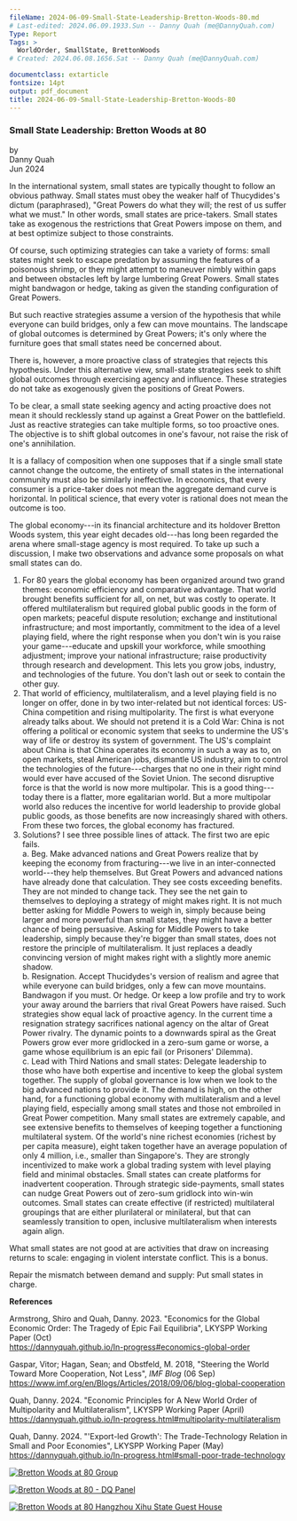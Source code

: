```yaml
---
fileName: 2024-06-09-Small-State-Leadership-Bretton-Woods-80.md
# Last-edited: 2024.06.09.1933.Sun -- Danny Quah (me@DannyQuah.com)
Type: Report
Tags: >
  WorldOrder, SmallState, BrettonWoods
# Created: 2024.06.08.1656.Sat -- Danny Quah (me@DannyQuah.com)

documentclass: extarticle
fontsize: 14pt
output: pdf_document
title: 2024-06-09-Small-State-Leadership-Bretton-Woods-80
---
```

### Small State Leadership:  Bretton Woods at 80  

by  
Danny Quah  
Jun 2024  

In the international system, small states are typically thought to follow an obvious pathway.  Small states must obey the weaker half of Thucydides's dictum (paraphrased), "Great Powers do what they will; the rest of us suffer what we must."  In other words, small states are price-takers.  Small states take as exogenous the restrictions that Great Powers impose on them, and at best optimize subject to those constraints.  

Of course, such optimizing strategies can take a variety of forms:  small states might seek to escape predation by assuming the features of a poisonous shrimp, or they might attempt to maneuver nimbly within gaps and between obstacles left by large lumbering Great Powers.  Small states might bandwagon or hedge, taking as given the standing configuration of Great Powers.  

But such reactive strategies assume a version of the hypothesis that while everyone can build bridges, only a few can move mountains.  The landscape of global outcomes is determined by Great Powers; it's only where the furniture goes that small states need be concerned about.  

There is, however, a more proactive class of strategies that rejects this hypothesis.  Under this alternative view, small-state strategies seek to shift global outcomes through exercising agency and influence.  These strategies do not take as exogenously given the positions of Great Powers.  

To be clear, a small state seeking agency and acting proactive does not mean it should recklessly stand up against a Great Power on the battlefield.  Just as reactive strategies can take multiple forms, so too proactive ones.  The objective is to shift global outcomes in one's favour, not raise the risk of one's annihilation.  

It is a fallacy of composition when one supposes that if a single small state cannot change the outcome, the entirety of small states in the international community must also be similarly ineffective.  In economics, that every consumer is a price-taker does not mean the aggregate demand curve is horizontal.  In political science, that every voter is rational does not mean the outcome is too.  

The global economy---in its financial architecture and its holdover Bretton Woods system, this year eight decades old---has long been regarded the arena where small-stage agency is most required.  To take up such a discussion, I make two observations and advance some proposals on what small states can do.  

1.  For 80 years the global economy has been organized around two grand themes: economic efficiency and comparative advantage.  That world brought benefits sufficient for all, on net, but was costly to operate. It offered multilateralism but required global public goods in the form of open markets; peaceful dispute resolution; exchange and institutional infrastructure; and most importantly, commitment to the idea of a level playing field, where the right response when you don't win is you raise your game---educate and upskill your workforce, while smoothing adjustment; improve your national infrastructure; raise productivity through research and development.  This lets you grow jobs, industry, and technologies of the future.  You don't lash out or seek to contain the other guy.  
2.  That world of efficiency, multilateralism, and a level playing field is no longer on offer, done in by two inter-related but not identical forces: US-China competition and rising multipolarity.  The first is what everyone already talks about.  We should not pretend it is a Cold War: China is not offering a political or economic system that seeks to undermine the US's way of life or destroy its system of government.  The US's complaint about China is that China operates its economy in such a way as to, on open markets, steal American jobs, dismantle US industry, aim to control the technologies of the future---charges that no one in their right mind would ever have accused of the Soviet Union.  The second disruptive force is that the world is now more multipolar.  This is a good thing---today there is a flatter, more egalitarian world.  But a more multipolar world also reduces the incentive for world leadership to provide global public goods, as those benefits are now increasingly shared with others.  From these two forces, the global economy has fractured.  
3.  Solutions?  I see three possible lines of attack.  The first two are epic fails.  
  a.  Beg.  Make advanced nations and Great Powers realize that by keeping the economy from fracturing---we live in an inter-connected world---they help themselves.  But Great Powers and advanced nations have already done that calculation.  They see costs exceeding benefits. They are not minded to change tack.  They see the net gain to themselves to deploying a strategy of might makes right.  It is not much better asking for Middle Powers to weigh in, simply because being larger and more powerful than small states, they might have a better chance of being persuasive.  Asking for Middle Powers to take leadership, simply because they're bigger than small states, does not restore the principle of multilateralism.  It just replaces a deadly convincing version of might makes right with a slightly more anemic shadow.   
  b.  Resignation.  Accept Thucidydes's version of realism and agree that while everyone can build bridges, only a few can move mountains.  Bandwagon if you must. Or hedge.  Or keep a low profile and try to work your away around the barriers that rival Great Powers have raised.  Such strategies show equal lack of proactive agency.  In the current time a resignation strategy sacrifices national agency on the altar of Great Power rivalry.  The dynamic points to a downwards spiral as the Great Powers grow ever more gridlocked in a zero-sum game or worse, a game whose equilibrium is an epic fail (or Prisoners' Dilemma).  
  c.  Lead with Third Nations and small states:  Delegate leadership to those who have both expertise and incentive to keep the global system together.  The supply of global governance is low when we look to the big advanced nations to provide it.  The demand is high, on the other hand, for a functioning global economy with multilateralism and a level playing field, especially among small states and those not embroiled in Great Power competition.  Many small states are extremely capable, and see extensive benefits to themselves of keeping together a functioning multilateral system.  Of the world's nine richest economies (richest by per capita measure), eight taken together have an average population of only 4 million, i.e., smaller than Singapore's.  They are strongly incentivized to make work a global trading system with level playing field and minimal obstacles.  Small states can create platforms for inadvertent cooperation.  Through strategic side-payments, small states can nudge Great Powers out of zero-sum gridlock into win-win outcomes.  Small states can create effective (if restricted) multilateral groupings that are either plurilateral or minilateral, but that can seamlessly transition to open, inclusive multilateralism when interests again align.  

What small states are not good at are activities that draw on increasing returns to scale:  engaging in violent interstate conflict.  This is a bonus.  

Repair the mismatch between demand and supply:  Put small states in charge.  


**References**  

Armstrong, Shiro and Quah, Danny. 2023. "Economics for the Global Economic Order: The Tragedy of Epic Fail Equilibria", LKYSPP Working Paper (Oct)  
https://dannyquah.github.io/In-progress#economics-global-order  

Gaspar, Vitor; Hagan, Sean; and Obstfeld, M. 2018, "Steering the World Toward More Cooperation, Not Less", *IMF Blog* (06 Sep) https://www.imf.org/en/Blogs/Articles/2018/09/06/blog-global-cooperation  

Quah, Danny.  2024.  "Economic Principles for A New World Order of Multipolarity and Multilateralism", LKYSPP Working Paper (April) 
https://dannyquah.github.io/In-progress.html#multipolarity-multilateralism  

Quah, Danny.  2024.  "'Export-led Growth':  The Trade-Technology Relation in Small and Poor Economies", LKYSPP Working Paper (May)  
https://dannyquah.github.io/In-progress.html#small-poor-trade-technology


[<img src="https://DannyQuah.github.io/Storage/2024.05.27.0900.Mon-BW80-group-official.jpg" alt="Bretton Woods at 80 Group"/>](https://DannyQuah.github.io/Storage/2024.05.27.0900.Mon-BW80-group-official.jpg)

[<img src="https://DannyQuah.github.io/Storage/2024.05.27.1230.Tue-BW80-DQ-panel-full-2.jpeg" alt="Bretton Woods at 80 - DQ Panel"/>](https://DannyQuah.github.io/Storage/2024.05.27.1230.Tue-BW80-DQ-panel-full-2.jpeg)

[<img src="https://DannyQuah.github.io/Storage/2024.05.27.Mon-BW80-Hangzhou-Xihu-State-Guest-House.jpg" alt="Bretton Woods at 80 Hangzhou Xihu State Guest House"/>](https://DannyQuah.github.io/Storage/2024.05.27.Mon-BW80-Hangzhou-Xihu-State-Guest-House.jpg)



<!---
   Invisible section // 2024-06-09-Small-State-Leadership-Bretton-Woods-80.md
-->

